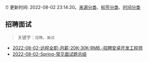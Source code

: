:alarm_clock: 更新时间: 2022-08-02 23:14:20。[来源分类](../README.md)、[标签分类](../TAGS.md)、[时间分类](../TIMELINE.md)

## 招聘面试


> 关键字：`招聘`、`面试`



- [2022-08-02-远程全职-月薪-20K-30K-RMB,-招聘安卓开发工程师](https://www.v2ex.com/t/870324) 
- [2022-08-02-Spring-常见面试题总结](https://toutiao.io/k/o96473m) 